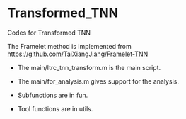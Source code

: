# Transformed_TNN

Codes for Transformed TNN

The Framelet method is implemented from https://github.com/TaiXiangJiang/Framelet-TNN

* The main/ltrc_tnn_transform.m is the main script.

* The main/for_analysis.m gives support for the analysis.

* Subfunctions are in fun.

* Tool functions are in utils.
